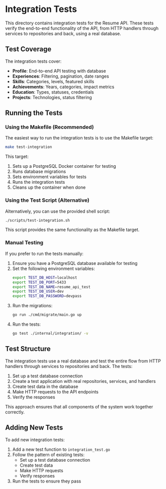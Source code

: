 # Integration Tests

This directory contains integration tests for the Resume API. These tests verify the end-to-end functionality of the API, from HTTP handlers through services to repositories and back, using a real database.

## Test Coverage

The integration tests cover:

- **Profile**: End-to-end API testing with database
- **Experiences**: Filtering, pagination, date ranges
- **Skills**: Categories, levels, featured skills
- **Achievements**: Years, categories, impact metrics
- **Education**: Types, statuses, credentials
- **Projects**: Technologies, status filtering

## Running the Tests

### Using the Makefile (Recommended)

The easiest way to run the integration tests is to use the Makefile target:

```bash
make test-integration
```

This target:
1. Sets up a PostgreSQL Docker container for testing
2. Runs database migrations
3. Sets environment variables for tests
4. Runs the integration tests
5. Cleans up the container when done

### Using the Test Script (Alternative)

Alternatively, you can use the provided shell script:

```bash
./scripts/test-integration.sh
```

This script provides the same functionality as the Makefile target.

### Manual Testing

If you prefer to run the tests manually:

1. Ensure you have a PostgreSQL database available for testing
2. Set the following environment variables:
   ```bash
   export TEST_DB_HOST=localhost
   export TEST_DB_PORT=5433
   export TEST_DB_NAME=resume_api_test
   export TEST_DB_USER=dev
   export TEST_DB_PASSWORD=devpass
   ```
3. Run the migrations:
   ```bash
   go run ./cmd/migrate/main.go up
   ```
4. Run the tests:
   ```bash
   go test ./internal/integration/ -v
   ```

## Test Structure

The integration tests use a real database and test the entire flow from HTTP handlers through services to repositories and back. The tests:

1. Set up a test database connection
2. Create a test application with real repositories, services, and handlers
3. Create test data in the database
4. Make HTTP requests to the API endpoints
5. Verify the responses

This approach ensures that all components of the system work together correctly.

## Adding New Tests

To add new integration tests:

1. Add a new test function to `integration_test.go`
2. Follow the pattern of existing tests:
   - Set up a test database connection
   - Create test data
   - Make HTTP requests
   - Verify responses
3. Run the tests to ensure they pass
